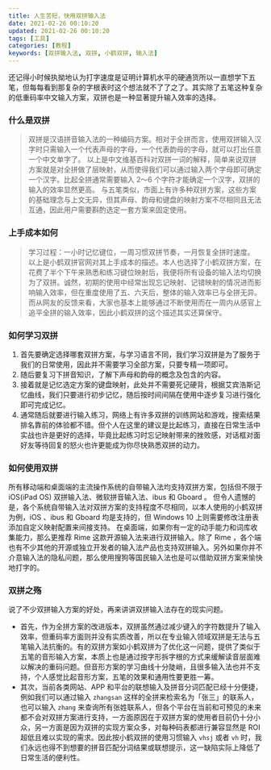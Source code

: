 ```yaml
---
title: 人生苦短，快用双拼输入法
date: 2021-02-26 00:10:20
updated: 2021-02-26 00:10:20
tags: [工具]
categories: [教程]
keywords: [双拼输入法, 双拼, 小鹤双拼, 输入法]
---
```

还记得小时候执拗地认为打字速度是证明计算机水平的硬通货所以一直想学下五笔，但每每看到那复杂的字根表时这个想法就不了了之了。其实除了五笔这种复杂的低重码率中文输入方案，双拼也是一种显著提升输入效率的选择。
### 什么是双拼
> 双拼是汉语拼音输入法的一种编码方案。相对于全拼而言，使用双拼输入汉字时只需输入一个代表声母的字母，一个代表韵母的字母，就可以打出任意一个中文单字了。
以上是中文维基百科对双拼一词的解释，简单来说双拼方案就是对全拼做了层映射，从而使得我们可以通过输入两个字母即可确定一个汉字。比起全拼通常需要输入 2～6 个字符才能确定一个汉字，双拼的输入的效率显然更高。
与五笔类似，市面上有许多种双拼方案，这些方案的基础理念与上文无异，但其声母、韵母和键盘的映射方案不尽相同且无法互通，因此用户需要斟酌选定一套方案来固定使用。
### 上手成本如何
> 学习过程：一小时记忆键位，一周习惯双拼节奏，一月恢复全拼时速度。
以上是小鹤双拼官网对其上手成本的描述。本人也选择了小鹤双拼方案，在花费了半个下午来熟悉和练习键位映射后，我便将所有设备的输入法均切换为了双拼。诚然，初期的使用中经常出现忘记映射、记错映射的情况进而影响输入效率，但在重度使用了五、六天后，整体的输入效率已与全拼无异。而从网友的反馈来看，大家也基本上能够通过不断使用而在一周内从感官上追平全拼的输入效率，因此小鹤双拼的这个描述其实还算保守。
### 如何学习双拼
1. 首先要确定选择哪套双拼方案，与学习语言不同，我们学习双拼是为了服务于我们的日常使用，因此并不需要学习全部方案，只要专精一项即可。
2. 随后要复习下拼音知识，了解下声母和韵母的概念及包含的内容。
3. 接着就是记忆选定方案的键盘映射，此处并不需要死记硬背，根据艾宾浩斯记忆曲线，我们只要进行初步记忆，随后按时间间隔在使用中逐步复习进行强化即可完成记忆。
4. 通常随后就要进行输入练习，网络上有许多双拼的训练网站和游戏，搜索结果排名靠前的体验都不错。但个人在这里的建议是比起练习，直接在日常生活中实战也许是更好的选择，毕竟比起练习时忘记映射带来的挫败感，对话框对面好友等待回复的怒火也许更能成为你尽快熟悉双拼的动力。
### 如何使用双拼
所有移动端和桌面端的主流操作系统的自带输入法均支持双拼方案，包括但不限于 iOS(iPad OS) 双拼输入法、微软拼音输入法、ibus 和 Gboard 。
但令人遗憾的是，各个系统自带输入法对双拼方案的支持程度不尽相同，以本人使用的小鹤双拼为例，iOS 、ibus 和 Gboard 均是支持的，但 Windows 10 上则需要修改注册表添加自定义映射配置来间接支持。
在桌面端，如果你有一定的动手能力和词库收集能力，那么更推荐 Rime 这款开源输入法来进行双拼输入。除了 Rime ，各个端也有不少其他的开源或独立开发者的输入法产品也支持双拼输入。另外如果你并不介意输入法的隐私问题，那么使用搜狗等国民输入法也是可以借助双拼方案来愉快地打字的。
### 双拼之殇
说了不少双拼输入方案的好处，再来讲讲双拼输入法存在的现实问题。
- 首先，作为全拼方案的改进版本，双拼虽然通过减少键入的字符数提升了输入效率，但重码率方面则并没有实质改善，所以在专业输入领域双拼是无法与五笔输入法抗衡的。有的双拼方案如小鹤双拼为了优化这一问题，提供了类似于五笔的音形输入方案，本质上也是通过按字形拆字根的方式来缓解读音层面难以解决的重码问题。但音形方案的学习曲线十分陡峭，且很多输入法也并不支持，个人感觉比起音形方案，五笔的效果和通用性要更胜一筹。
- 其次，当前各类网站、APP 和平台的联想输入及拼音分词匹配已经十分便捷，例如我们可以通过输入 `zhangsan` 这样的全拼来检索名为「张三」的联系人，也可以输入 `zhang` 来查询所有张姓联系人，但各个平台在当前和可预见的未来都不会对双拼方案进行支持，一方面原因在于双拼方案的使用者目前仍十分小众，另一方面是因为双拼的实现方案众多，对每种码表都进行兼容显然是 ROI 超低且难以实现的需求。因此按小鹤双拼的使用习惯输入 `vhsj` 或者 `vh` 时，我们永远也得不到想要的拼音匹配分词结果或联想提示，这一缺陷实际上降低了日常生活的便利性。